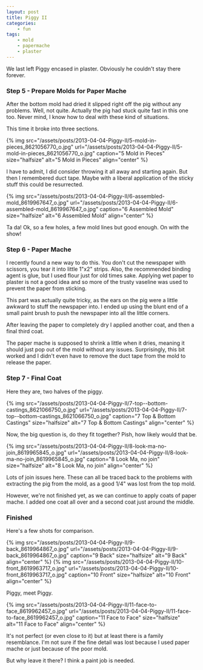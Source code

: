 ```yaml
---
layout: post
title: Piggy II
categories:
    - fun
tags:
    - mold
    - papermache
    - plaster
---
```


We last left Piggy encased in plaster. Obviously he couldn't stay there forever.
<h3>Step 5 - Prepare Molds for Paper Mache</h3>
After the bottom mold had dried it slipped right off the pig without any problems. Well, not quite. Actually the pig had stuck quite fast in this one too. Never mind, I know how to deal with these kind of situations.

This time it broke into three sections.

{% img src="/assets/posts/2013-04-04-Piggy-II/5-mold-in-pieces_8621056770_o.jpg" url="/assets/posts/2013-04-04-Piggy-II/5-mold-in-pieces_8621056770_o.jpg" caption="5 Mold in Pieces" size="halfsize" alt="5 Mold in Pieces" align="center" %}

I have to admit, I did consider throwing it all away and starting again. But then I remembered duct tape. Maybe with a liberal application of the sticky stuff this could be resurrected.

{% img src="/assets/posts/2013-04-04-Piggy-II/6-assembled-mold_8619967647_o.jpg" url="/assets/posts/2013-04-04-Piggy-II/6-assembled-mold_8619967647_o.jpg" caption="6 Assembled Mold" size="halfsize" alt="6 Assembled Mold" align="center" %}

Ta da! Ok, so a few holes, a few mold lines but good enough. On with the show!
<h3>Step 6 - Paper Mache</h3>
I recently found a new way to do this. You don't cut the newspaper with scissors, you tear it into little 1"x2" strips. Also, the recommended binding agent is glue, but I used flour just for old times sake. Applying wet paper to plaster is not a good idea and so more of the trusty vaseline was used to prevent the paper from sticking.

This part was actually quite tricky, as the ears on the pig were a little awkward to stuff the newspaper into. I ended up using the blunt end of a small paint brush to push the newspaper into all the little corners.

After leaving the paper to completely dry I applied another coat, and then a final third coat.

The paper mache is supposed to shrink a little when it dries, meaning it should just pop out of the mold without any issues. Surprisingly, this bit worked and I didn't even have to remove the duct tape from the mold to release the paper.
<h3>Step 7 - Final Coat</h3>
Here they are, two halves of the piggy.

{% img src="/assets/posts/2013-04-04-Piggy-II/7-top--bottom-castings_8621066750_o.jpg" url="/assets/posts/2013-04-04-Piggy-II/7-top--bottom-castings_8621066750_o.jpg" caption="7 Top &amp; Bottom Castings" size="halfsize" alt="7 Top &amp; Bottom Castings" align="center" %}

Now, the big question is, do they fit together? Pish, how likely would that be.

{% img src="/assets/posts/2013-04-04-Piggy-II/8-look-ma-no-join_8619965845_o.jpg" url="/assets/posts/2013-04-04-Piggy-II/8-look-ma-no-join_8619965845_o.jpg" caption="8 Look Ma, no join" size="halfsize" alt="8 Look Ma, no join" align="center" %}

Lots of join issues here. These can all be traced back to the problems with extracting the pig from the mold, as a good 1/4" was lost from the top mold.

However, we're not finished yet, as we can continue to apply coats of paper mache. I added one coat all over and a second coat just around the middle.
<h3>Finished</h3>
Here's a few shots for comparison.

{% img src="/assets/posts/2013-04-04-Piggy-II/9-back_8619964867_o.jpg" url="/assets/posts/2013-04-04-Piggy-II/9-back_8619964867_o.jpg" caption="9 Back" size="halfsize" alt="9 Back" align="center" %}
{% img src="/assets/posts/2013-04-04-Piggy-II/10-front_8619963717_o.jpg" url="/assets/posts/2013-04-04-Piggy-II/10-front_8619963717_o.jpg" caption="10 Front" size="halfsize" alt="10 Front" align="center" %}

Piggy, meet Piggy.

{% img src="/assets/posts/2013-04-04-Piggy-II/11-face-to-face_8619962457_o.jpg" url="/assets/posts/2013-04-04-Piggy-II/11-face-to-face_8619962457_o.jpg" caption="11 Face to Face" size="halfsize" alt="11 Face to Face" align="center" %}

It's not perfect (or even close to it) but at least there is a family resemblance. I'm not sure if the fine detail was lost because I used paper mache or just because of the poor mold.

But why leave it there? I think a paint job is needed.